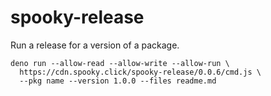 # spooky-release

Run a release for a version of a package.

```shell
deno run --allow-read --allow-write --allow-run \
  https://cdn.spooky.click/spooky-release/0.0.6/cmd.js \
  --pkg name --version 1.0.0 --files readme.md
```